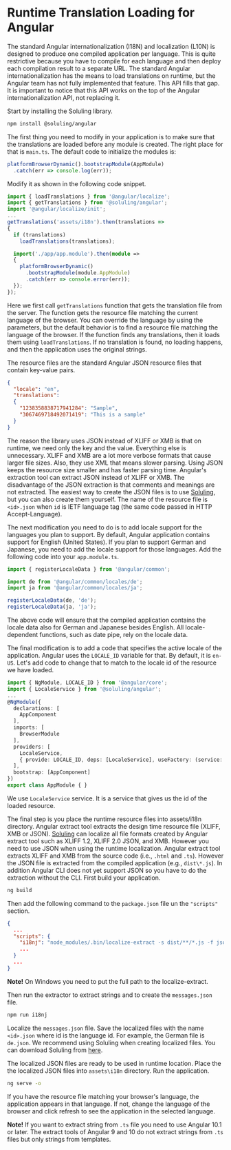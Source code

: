 # Runtime Translation Loading for Angular

The standard Angular internationalization (I18N) and localization (L10N) is designed to produce one compiled application per language. This is quite restrictive because you have to compile for each language and then deploy each compilation result to a separate URL. The standard Angular internationalization has the means to load translations on runtime, but the Angular team has not fully implemented that feature. This API fills that gap. It is important to notice that this API works on the top of the Angular internationalization API, not replacing it.

Start by installing the Soluling library.

```bash
npm install @soluling/angular
```

The first thing you need to modify in your application is to make sure that the translations are loaded before any module is created. The right place for that is `main.ts`. The default code to initialize the modules is:

```typescript
platformBrowserDynamic().bootstrapModule(AppModule)
  .catch(err => console.log(err));
```

Modify it as shown in the following code snippet.

```typescript
import { loadTranslations } from '@angular/localize';
import { getTranslations } from '@soluling/angular';
import '@angular/localize/init';
...
getTranslations('assets/i18n').then(translations => 
{
  if (translations)
    loadTranslations(translations);

  import('./app/app.module').then(module => 
  {
    platformBrowserDynamic()
      .bootstrapModule(module.AppModule)
      .catch(err => console.error(err));
  });      
});
```

Here we first call `getTranslations` function that gets the translation file from the server. The function gets the resource file matching the current language of the browser. You can override the language by using the parameters, but the default behavior is to find a resource file matching the language of the browser. If the function finds any translations, then it loads them using `loadTranslations`. If no translation is found, no loading happens, and then the application uses the original strings.

The resource files are the standard Angular JSON resource files that contain key-value pairs.

```json
{
  "locale": "en",
  "translations":
  {
    "1238358838717941284": "Sample",
    "3067469718492071419": "This is a sample"
  }
}
```

The reason the library uses JSON instead of XLIFF or XMB is that on runtime, we need only the key and the value. Everything else is unnecessary. XLIFF and XMB are a lot more verbose formats that cause larger file sizes. Also, they use XML that means slower parsing. Using JSON keeps the resource size smaller and has faster parsing time. Angular's extraction tool can extract JSON instead of XLIFF or XMB. The disadvantage of the JSON extraction is that comments and meanings are not extracted. The easiest way to create the JSON files is to use [Soluling](https://www.soluling.com/), but you can also create them yourself. The name of the resource file is `<id>.json` when `id` is IETF language tag (the same code passed in HTTP Accept-Language).

The next modification you need to do is to add locale support for the languages you plan to support. By default, Angular application contains support for English (United States). If you plan to support German and Japanese, you need to add the locale support for those languages. Add the following code into your `app.module.ts`.

```typescript
import { registerLocaleData } from '@angular/common';

import de from '@angular/common/locales/de'; 
import ja from '@angular/common/locales/ja'; 

registerLocaleData(de, 'de'); 
registerLocaleData(ja, 'ja'); 
```

The above code will ensure that the compiled application contains the locale data also for German and Japanese besides English. All locale-dependent functions, such as date pipe, rely on the locale data.

The final modification is to add a code that specifies the active locale of the application. Angular uses the `LOCALE_ID` variable for that. By default, it is `en-US`. Let's add code to change that to match to the locale id of the resource we have loaded.

```typescript
import { NgModule, LOCALE_ID } from '@angular/core';
import { LocaleService } from '@soluling/angular';
...
@NgModule({
  declarations: [
    AppComponent
  ],
  imports: [
    BrowserModule
  ],
  providers: [
    LocaleService, 
    { provide: LOCALE_ID, deps: [LocaleService], useFactory: (service: LocaleService) => service.localeId },
  ],
  bootstrap: [AppComponent]
})
export class AppModule { }
```

We use `LocaleService` service. It is a service that gives us the id of the loaded resource.

The final step is you place the runtime resource files into assets/i18n directory. Angular extract tool extracts the design time resource file (XLIFF, XMB or JSON). [Soluling](https://www.soluling.com/) can localize all file formats created by Angular extract tool such as XLIFF 1.2, XLIFF 2.0 JSON, and XMB. However you need to use JSON when using the runtime localization. Angular extract tool extracts XLIFF and XMB from the source code (i.e., `.html` and `.ts`). However the JSON file is extracted from the compiled application (e.g., `dist\*.js`). In addition Angular CLI does not yet support JSON so you have to do the extraction without the CLI. First build your application.

```bash
ng build
```

Then add the following command to the `package.json` file un the `"scripts"` section.

```json
{
  ...
  "scripts": {
    "i18nj": "node_modules/.bin/localize-extract -s dist/**/*.js -f json -o src/locale/messages.json",    
    ...      
  }
  ...
}
```

**Note!** On Windows you need to put the full path to the localize-extract.

Then run the extractor to extract strings and to create the `messages.json` file.

```bash
npm run i18nj
```

Localize the `messages.json` file. Save the localized files with the name `<id>.json` where id is the language id. For example, the German file is `de.json`.  We recommend using Soluling when creating localized files. You can download Soluling from [here](https://www.soluling.com/Download). 

The localized JSON files are ready to be used in runtime location. Place the the localized JSON files into `assets\i18n` directory. Run the application.

```bash
ng serve -o
```

If you have the resource file matching your browser's language, the application appears in that language. If not, change the language of the browser and click refresh to see the application in the selected language.

**Note!** If you want to extract string from `.ts` file you need to use Angular 10.1 or later. The extract tools of Angular 9 and 10 do not extract strings from `.ts` files but only strings from templates.

